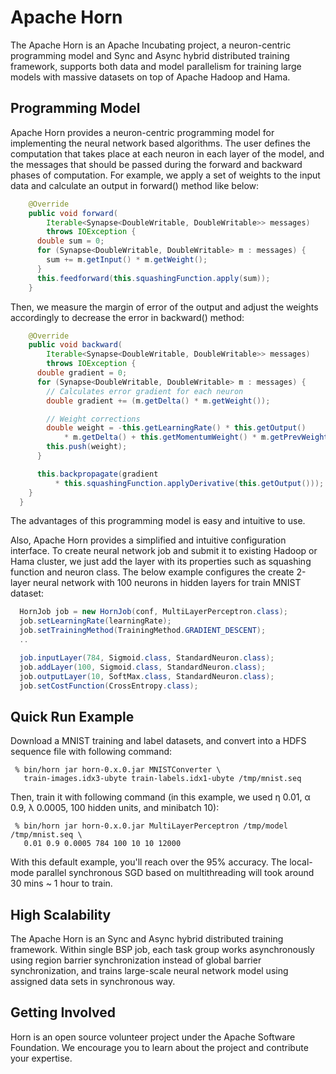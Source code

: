 # Apache Horn

The Apache Horn is an Apache Incubating project, a neuron-centric programming model and Sync and Async hybrid distributed training framework, supports both data and model parallelism for training large models with massive datasets on top of Apache Hadoop and Hama.

## Programming Model

Apache Horn provides a neuron-centric programming model for implementing the neural network based algorithms. The user defines the computation that takes place at each neuron in each layer of the model, and the messages that should be passed during the forward and backward phases of computation. For example, we apply a set of weights to the input data and calculate an output in forward() method like below:
```Java
    @Override
    public void forward(
        Iterable<Synapse<DoubleWritable, DoubleWritable>> messages)
        throws IOException {
      double sum = 0;
      for (Synapse<DoubleWritable, DoubleWritable> m : messages) {
        sum += m.getInput() * m.getWeight();
      }
      this.feedforward(this.squashingFunction.apply(sum));
    }
```
Then, we measure the margin of error of the output and adjust the weights accordingly to decrease the error in backward() method:
```Java
    @Override
    public void backward(
        Iterable<Synapse<DoubleWritable, DoubleWritable>> messages)
        throws IOException {
      double gradient = 0;
      for (Synapse<DoubleWritable, DoubleWritable> m : messages) {
        // Calculates error gradient for each neuron
        double gradient += (m.getDelta() * m.getWeight());

        // Weight corrections
        double weight = -this.getLearningRate() * this.getOutput()
            * m.getDelta() + this.getMomentumWeight() * m.getPrevWeight();
        this.push(weight);
      }

      this.backpropagate(gradient
          * this.squashingFunction.applyDerivative(this.getOutput()));
    }
  }
```
The advantages of this programming model is easy and intuitive to use.

Also, Apache Horn provides a simplified and intuitive configuration interface. To create neural network job and submit it to existing Hadoop or Hama cluster, we just add the layer with its properties such as squashing function and neuron class. The below example configures the create 2-layer neural network with 100 neurons in hidden layers for train MNIST dataset:
```Java
  HornJob job = new HornJob(conf, MultiLayerPerceptron.class);
  job.setLearningRate(learningRate);
  job.setTrainingMethod(TrainingMethod.GRADIENT_DESCENT);
  ..

  job.inputLayer(784, Sigmoid.class, StandardNeuron.class);
  job.addLayer(100, Sigmoid.class, StandardNeuron.class);
  job.outputLayer(10, SoftMax.class, StandardNeuron.class);
  job.setCostFunction(CrossEntropy.class);
```

## Quick Run Example

Download a MNIST training and label datasets, and convert into a HDFS sequence file with following command:
```
 % bin/horn jar horn-0.x.0.jar MNISTConverter \
   train-images.idx3-ubyte train-labels.idx1-ubyte /tmp/mnist.seq 
```

Then, train it with following command (in this example, we used η 0.01, α 0.9, λ 0.0005, 100 hidden units, and minibatch 10):
```
 % bin/horn jar horn-0.x.0.jar MultiLayerPerceptron /tmp/model /tmp/mnist.seq \
   0.01 0.9 0.0005 784 100 10 10 12000
```

With this default example, you'll reach over the 95% accuracy. The local-mode parallel synchronous SGD based on multithreading will took around 30 mins ~ 1 hour to train. 

## High Scalability

The Apache Horn is an Sync and Async hybrid distributed training framework. Within single BSP job, each task group works asynchronously using region barrier synchronization instead of global barrier synchronization, and trains large-scale neural network model using assigned data sets in synchronous way.

## Getting Involved

Horn is an open source volunteer project under the Apache Software Foundation. We encourage you to learn about the project and contribute your expertise.

